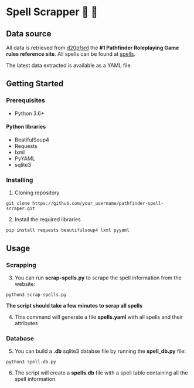 # Spell Scrapper :scroll: :snake:

## Data source
All data is retrieved from [d20pfsrd](https://www.d20pfsrd.com/) the __#1 Pathfinder Roleplaying Game rules reference site__. All spells can be found at [spells](https://www.d20pfsrd.com/magic/all-spells/).

The latest data extracted is available as a YAML file.

## Getting Started

### Prerequisites
* Python 3.6+

#### Python libraries
* BeatifulSoup4
* Requests
* lxml
* PyYAML
* sqlite3
  
### Installing 
1. Cloning repository
```
git clone https://github.com/your_username/pathfinder-spell-scraper.git
```
2. Install the required libraries
```
pip install requests beautifulsoup4 lxml pyyaml
```

## Usage 

### Scrapping 
3. You can run __scrap-spells.py__ to scrape the spell information from the website:
```
python3 scrap-spells.py
```
__The script should take a few minutes to scrap all spells__

4. This command will generate a file __spells.yaml__ with all spells and their attributes

### Database
5. You can build a __.db__ sqlite3 databse file by running the __spell_db.py__ file:
```
python3 spell-db.py
```

6. The script will create a __spells.db__ file with a spell table containing all the spell information.
